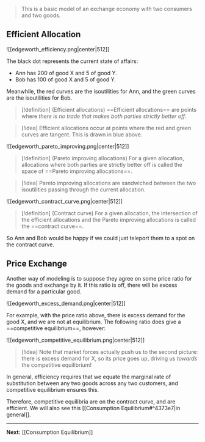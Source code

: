 > This is a basic model of an exchange economy with two consumers and two goods.

## Efficient Allocation

![[edgeworth_efficiency.png|center|512]]

The black dot represents the current state of affairs:

* Ann has 200 of good X and 5 of good Y.
* Bob has 100 of good X and 5 of good Y.

Meanwhile, the red curves are the isoutilities for Ann, and the green curves are the isoutilities for Bob.

> [!definition] (Efficient allocations)
> ==Efficient allocations== are points where *there is no trade that makes both parties strictly better off*. 

> [!idea]
> Efficient allocations occur at points where the red and green curves are tangent. This is drawn in blue above.

 
![[edgeworth_pareto_improving.png|center|512]]


> [!definition] (Pareto improving allocations)
> For a given allocation, allocations where both parties are strictly better off is called the space of ==Pareto improving allocations==.

> [!idea]
> Pareto improving allocations are sandwiched between the two isoutilities passing through the current allocation.

![[edgeworth_contract_curve.png|center|512]]

> [!definition] (Contract curve)
> For a given allocation, the intersection of the efficient allocations and the Pareto improving allocations is called the ==contract curve==.

So Ann and Bob would be happy if we could just teleport them to a spot on the contract curve.

## Price Exchange

Another way of modeling is to suppose they agree on some price ratio for the goods and exchange by it. If this ratio is off, there will be excess demand for a particular good.

![[edgeworth_excess_demand.png|center|512]]

For example, with the price ratio above, there is excess demand for the good X, and we are not at equilibrium. The following ratio does give a ==competitive equilibrium==, however:

![[edgeworth_competitive_equilibrium.png|center|512]]

> [!idea]
> Note that market forces actually push us to the second picture: there is excess demand for X, so its price goes up, driving us *towards* the competitive equilibrium!

In general, efficiency requires that we equate the marginal rate of substitution between any two goods across any two customers, and competitive equilibrium ensures this.

Therefore, competitive equilibria are on the contract curve, and are efficient. We will also see this [[Consumption Equilibrium#^4373e7|in general]].

---

**Next:** [[Consumption Equilibrium]]